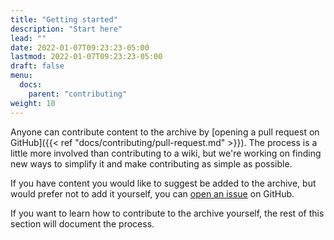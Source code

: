 ```yaml
---
title: "Getting started"
description: "Start here"
lead: ""
date: 2022-01-07T09:23:23-05:00
lastmod: 2022-01-07T09:23:23-05:00
draft: false
menu:
  docs:
    parent: "contributing"
weight: 10
---
```


Anyone can contribute content to the archive by [opening a pull request on
GitHub]({{< ref "docs/contributing/pull-request.md" >}}). The process is a
little more involved than contributing to a wiki, but we're working on finding
new ways to simplify it and make contributing as simple as possible.

If you have content you would like to suggest be added to the archive, but
would prefer not to add it yourself, you can [open an
issue](https://github.com/acearchive/acearchive.lgbt/issues/new?labels=artifact&template=artifact.yml)
on GitHub.

If you want to learn how to contribute to the archive yourself, the rest of
this section will document the process.
